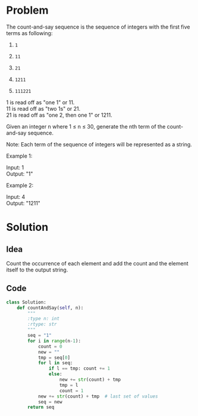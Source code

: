 # Problem

The count-and-say sequence is the sequence of integers with the first five terms as following:

1.     1
2.     11
3.     21
4.     1211
5.     111221

1 is read off as "one 1" or 11.  
11 is read off as "two 1s" or 21.  
21 is read off as "one 2, then one 1" or 1211.

Given an integer n where 1 ≤ n ≤ 30, generate the nth term of the count-and-say sequence.

Note: Each term of the sequence of integers will be represented as a string.

Example 1:

Input: 1  
Output: "1"  

Example 2:

Input: 4  
Output: "1211"

# Solution

## Idea

Count the occurrence of each element and add the count and the element itself to the output string.

## Code

```python
class Solution:
    def countAndSay(self, n):
        """
        :type n: int
        :rtype: str
        """
        seq = "1"
        for i in range(n-1):
            count = 0
            new = ""
            tmp = seq[0]
            for l in seq:
                if l == tmp: count += 1
                else:
                    new += str(count) + tmp
                    tmp = l
                    count = 1
            new += str(count) + tmp  # last set of values
            seq = new
        return seq
```
